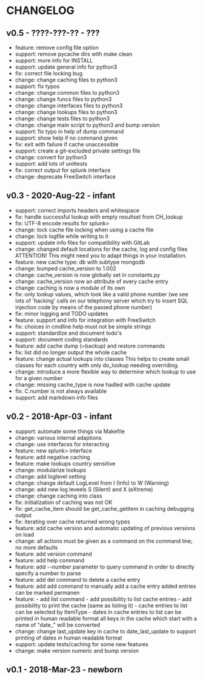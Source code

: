 CHANGELOG
=========

v0.5    - ????-???-??   - ???
-----------------------------

- feature: remove config file option
- support: remove pycache dirs with make clean
- support: more info for INSTALL
- support: update general info for python3
- fix:     correct file locking bug
- change:  change caching files to python3
- support: fix typos
- change:  change common files to python3
- change:  change funcs files to python3
- change:  change interfaces files to python3
- change:  change lookups files to python3
- change:  change tests files to python3
- change:  change main script to python3 and bump version
- support: fix typo in help of dump command
- support: show help if no command given
- fix:     exit with failure if cache unaccessible
- support: create a git-excluded private settings file
- change:  convert for python3
- support: add lots of unittests
- fix:     correct output for splunk interface
- change:  deprecate FreeSwitch interface

v0.3    - 2020-Aug-22   - infant
--------------------------------

- support: correct imports headers and whitespace
- fix:     handle successful lookup with empty resultset from
           CH_lookup
- fix:     UTF-8 encode results for splunk>
- change:  lock cache file locking when using a cache file
- change:  lock logfile while writing to it
- support: update info files for compatibility with GitLab
- change:  changed default locations for the cache, log and
           config files
           ATTENTION!
           This might need you to adapt things in your
           installation.
- feature: new cache type: db with subtype mongodb
- change:  bumped cache_version to 1.002
- change:  cache_version is now globally set in constants.py
- change:  cache_version now an attribute of every cache entry
- change:  caching is now a module of its own
- fix:     only lookup values, which look like a valid phone number
           (we see lots of 'hacking' calls on our telephony server
            which try to insert SQL injection code by means of the
            passed phone number)
- fix:     minor logging and TODO updates
- feature: support and info for integration with FreeSwitch
- fix:     choices in cmdline help must not be simple strings
- support: standardize and document todo's
- support: document coding standards
- feature: add cache dump (=backup) and restore commands
- fix:     list did no longer output the whole cache
- feature: change actual lookups into classes
           This helps to create small classes for each country
           with only do_lookup needing overriding.
- change:  introduce a more flexible way to determine
           which lookup to use for a given number
- change:  missing cache_type is now hadled with cache update
- fix:     C.number is not always available
- support: add markdown info files


v0.2    - 2018-Apr-03 - infant
------------------------------

- support: automate some things via Makefile
- change:  various internal adaptions
- change:  use interfaces for interacting
- feature: new splunk> interface
- feature: add negative caching
- feature: make lookups country sensitive
- change:  modularize lookups
- change:  add loglevel setting
- change:  change default LogLevel from I (Info) to W (Warning)
- change:  add new log leveels S (Silent) and X (eXtreme)
- change:  change caching into class
- fix:     initialization of caching was not OK
- fix:     get_cache_item should be get_cache_getitem in
           caching debugging output
- fix:     iterating over cache returned wrong types
- feature: add cache version and automatic updating of
           previous versions on load
- change:  all actions must be given as a command on the
           command line; no more defaults
- feature: add version command
- feature: add help command
- feature: add --number parameter to query command in order
           to directly specify a number to parse
- feature: add del command to delete a cache entry
- feature: add add command to manually add a cache entry
           added entries can be marked permanen
- feature: - add list command
           - add possibility to list cache entries
           - add possibility to print the cache (same as
             listing it)
           - cache entries to list can be selected by ItemType
           - dates in cache entries to list can be printed in
             human readable format
             all keys in the cache which start with a name
             of "date_" will be converted
- change:  change last_update key in cache to date_last_update
           to support printing of dates in human readable
           format
- support: update tests/caching for some new features
- change:  make version numeric and bump version



v0.1    - 2018-Mar-23   - newborn
---------------------------------
